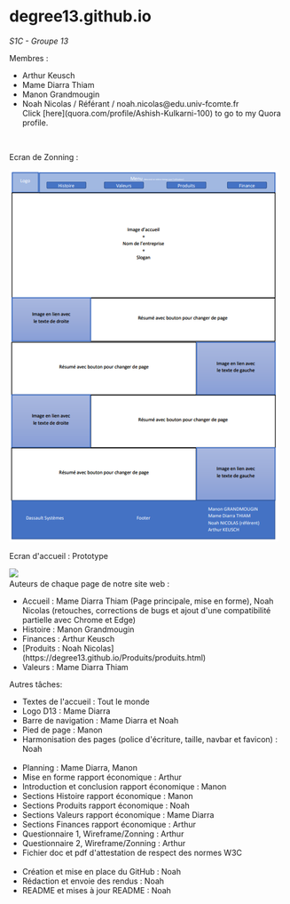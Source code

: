 # degree13.github.io
*S1C - Groupe 13*
<br>
<p>Membres :</p>
<ul>
    <li>Arthur Keusch</li>
    <li>Mame Diarra Thiam</li>
    <li>Manon Grandmougin</li>
    <li>Noah Nicolas / Référant / noah.nicolas@edu.univ-fcomte.fr</li>
    Click [here](quora.com/profile/Ashish-Kulkarni-100) to go to my Quora profile. 
</ul>
<br>
<p>Ecran de Zonning :</p>
<img src="doc/Zoning_page_accueil.png">
<br>
<p>Ecran d'accueil : Prototype</p>
<img src="doc/imgPrototype.png">
<br>
Auteurs de chaque page de notre site web :
<ul>
    <li>Accueil : Mame Diarra Thiam (Page principale, mise en forme), Noah Nicolas (retouches, corrections de bugs et ajout d'une compatibilité partielle avec Chrome et Edge)</li>
    <li>Histoire : Manon Grandmougin</li>
    <li>Finances : Arthur Keusch</li>
    <li>[Produits : Noah Nicolas](https://degree13.github.io/Produits/produits.html)</li>
    <li>Valeurs : Mame Diarra Thiam</li>
</ul>
Autres tâches:
<ul>
    <li>Textes de l'accueil : Tout le monde</li>
    <li>Logo D13 : Mame Diarra</li>
    <li>Barre de navigation : Mame Diarra et Noah</li>
    <li>Pied de page : Manon</li>
    <li>Harmonisation des pages (police d'écriture, taille, navbar et favicon) : Noah</li>
    <br>
    <li>Planning : Mame Diarra, Manon</li>
    <li>Mise en forme rapport économique : Arthur</li>
    <li>Introduction et conclusion rapport économique : Manon</li>
    <li>Sections Histoire rapport économique : Manon</li>
    <li>Sections Produits rapport économique : Noah</li>
    <li>Sections Valeurs rapport économique : Mame Diarra</li>
    <li>Sections Finances rapport économique : Arthur</li>
    <li>Questionnaire 1, Wireframe/Zonning : Arthur</li>
    <li>Questionnaire 2, Wireframe/Zonning : Arthur</li>
    <li>Fichier doc et pdf d'attestation de respect des normes W3C</li>
    <br>
    <li>Création et mise en place du GitHub : Noah</li>
    <li>Rédaction et envoie des rendus : Noah</li>
    <li>README et mises à jour README : Noah</li>
</ul>
